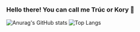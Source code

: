 ### Hello there! You can call me Trúc or Kory 👋

![Anurag's GitHub stats](https://github-readme-stats.vercel.app/api?username=phamtruc-work&show_icons=true&theme=one_dark_pro&rank_icon=percentile&show=discussions_answered&line_height=24)
![Top Langs](https://github-readme-stats.vercel.app/api/top-langs/?username=phamtruc-work&layout=donut&theme=one_dark_pro)

